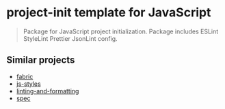 # project-init template for JavaScript

> Package for JavaScript project initialization. Package includes ESLint StyleLint Prettier JsonLint config.

## Similar projects
- [fabric](https://github.com/umijs/fabric)
- [js-styles](https://github.com/spartanbio/js-styles)
- [linting-and-formatting](https://github.com/LandrAudio/linting-and-formatting)
- [spec](https://github.com/ice-lab/spec)
